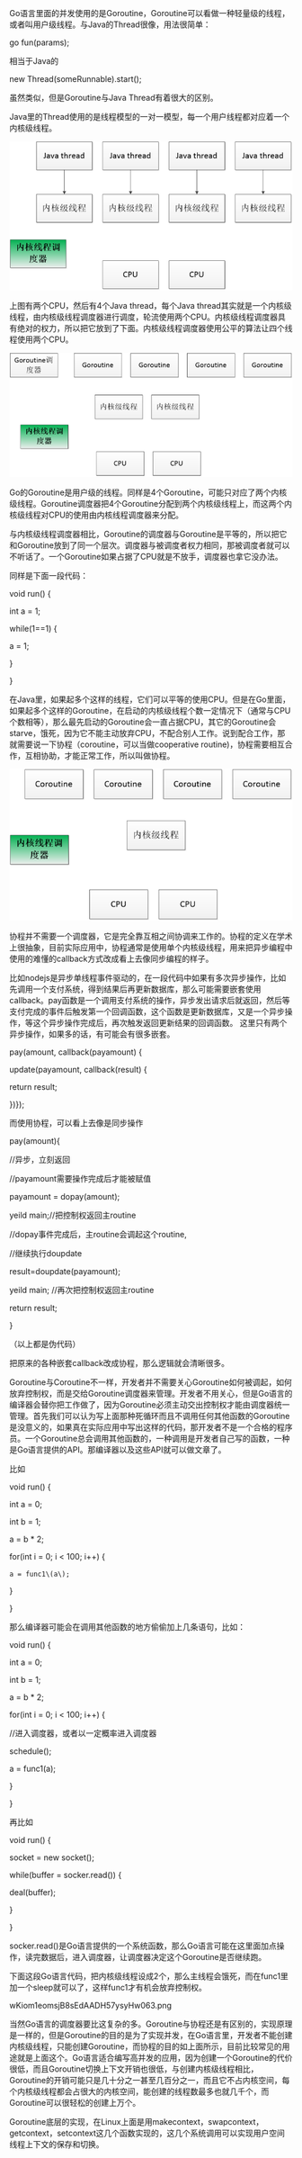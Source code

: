 Go语言里面的并发使用的是Goroutine，Goroutine可以看做一种轻量级的线程，或者叫用户级线程。与Java的Thread很像，用法很简单：

go fun\(params\);

相当于Java的

new Thread\(someRunnable\).start\(\);

虽然类似，但是Goroutine与Java Thread有着很大的区别。

Java里的Thread使用的是线程模型的一对一模型，每一个用户线程都对应着一个内核级线程。

![](/assets/javathread.png)

上图有两个CPU，然后有4个Java thread，每个Java thread其实就是一个内核级线程，由内核级线程调度器进行调度，轮流使用两个CPU。内核级线程调度器具有绝对的权力，所以把它放到了下面。内核级线程调度器使用公平的算法让四个线程使用两个CPU。

![](/assets/gothread.png)

Go的Goroutine是用户级的线程。同样是4个Goroutine，可能只对应了两个内核级线程。Goroutine调度器把4个Goroutine分配到两个内核级线程上，而这两个内核级线程对CPU的使用由内核线程调度器来分配。

与内核级线程调度器相比，Goroutine的调度器与Goroutine是平等的，所以把它和Goroutine放到了同一个层次。调度器与被调度者权力相同，那被调度者就可以不听话了。一个Goroutine如果占据了CPU就是不放手，调度器也拿它没办法。

同样是下面一段代码：

void run\(\) {

int a = 1;

while\(1==1\) {

a = 1;

}

}

在Java里，如果起多个这样的线程，它们可以平等的使用CPU。但是在Go里面，如果起多个这样的Goroutine，在启动的内核级线程个数一定情况下（通常与CPU个数相等），那么最先启动的Goroutine会一直占据CPU，其它的Goroutine会starve，饿死，因为它不能主动放弃CPU，不配合别人工作。说到配合工作，那就需要说一下协程（coroutine，可以当做cooperative routine\)，协程需要相互合作，互相协助，才能正常工作，所以叫做协程。

![](/assets/gothreadco.png)

协程并不需要一个调度器，它是完全靠互相之间协调来工作的。协程的定义在学术上很抽象，目前实际应用中，协程通常是使用单个内核级线程，用来把异步编程中使用的难懂的callback方式改成看上去像同步编程的样子。

比如nodejs是异步单线程事件驱动的，在一段代码中如果有多次异步操作，比如先调用一个支付系统，得到结果后再更新数据库，那么可能需要嵌套使用callback。pay函数是一个调用支付系统的操作，异步发出请求后就返回，然后等支付完成的事件后触发第一个回调函数，这个函数是更新数据库，又是一个异步操作，等这个异步操作完成后，再次触发返回更新结果的回调函数。 这里只有两个异步操作，如果多的话，有可能会有很多嵌套。

pay\(amount, callback\(payamount\) {

update\(payamount, callback\(result\) {

return result;

}\)}\);

而使用协程，可以看上去像是同步操作

pay\(amount\){

//异步，立刻返回

//payamount需要操作完成后才能被赋值

payamount = dopay\(amount\);

yeild main;//把控制权返回主routine

//dopay事件完成后，主routine会调起这个routine,

//继续执行doupdate

result=doupdate\(payamount\);

yeild main;  //再次把控制权返回主routine

return result;

}

（以上都是伪代码）

把原来的各种嵌套callback改成协程，那么逻辑就会清晰很多。

Goroutine与Coroutine不一样，开发者并不需要关心Goroutine如何被调起，如何放弃控制权，而是交给Goroutine调度器来管理。开发者不用关心，但是Go语言的编译器会替你把工作做了，因为Goroutine必须主动交出控制权才能由调度器统一管理。首先我们可以认为写上面那种死循环而且不调用任何其他函数的Goroutine是没意义的，如果真在实际应用中写出这样的代码，那开发者不是一个合格的程序员。一个Goroutine总会调用其他函数的，一种调用是开发者自己写的函数，一种是Go语言提供的API。那编译器以及这些API就可以做文章了。

比如

void run\(\) {

int a = 0;

int b = 1;

a = b \* 2;

for\(int i = 0; i &lt; 100; i++\) {

```
a = func1\(a\);
```

}

}

那么编译器可能会在调用其他函数的地方偷偷加上几条语句，比如：

void run\(\) {

int a = 0;

int b = 1;

a = b \* 2;

for\(int i = 0; i &lt; 100; i++\) {

//进入调度器，或者以一定概率进入调度器

schedule\(\);

a = func1\(a\);

}

}

再比如

void run\(\) {

socket = new socket\(\);

while\(buffer = socker.read\(\)\) {

deal\(buffer\);

}

}

socker.read\(\)是Go语言提供的一个系统函数，那么Go语言可能在这里面加点操作，读完数据后，进入调度器，让调度器决定这个Goroutine是否继续跑。

下面这段Go语言代码，把内核级线程设成2个，那么主线程会饿死，而在func1里加一个sleep就可以了，这样func1才有机会放弃控制权。

wKiom1eomsjB8sEdAADH57ysyHw063.png

当然Go语言的调度器要比这复杂的多。Goroutine与协程还是有区别的，实现原理是一样的，但是Goroutine的目的是为了实现并发，在Go语言里，开发者不能创建内核级线程，只能创建Goroutine，而协程的目的如上面所示，目前比较常见的用途就是上面这个。Go语言适合编写高并发的应用，因为创建一个Goroutine的代价很低，而且Goroutine切换上下文开销也很低，与创建内核级线程相比，Goroutine的开销可能只是几十分之一甚至几百分之一，而且它不占内核空间，每个内核级线程都会占很大的内核空间，能创建的线程数最多也就几千个，而Goroutine可以很轻松的创建上万个。

Goroutine底层的实现，在Linux上面是用makecontext，swapcontext，getcontext，setcontext这几个函数实现的，这几个系统调用可以实现用户空间线程上下文的保存和切换。

